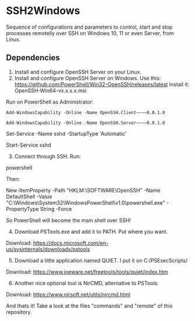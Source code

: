 # SSH2Windows

Sequence of configurations and parameters to control, start and stop processes remotelly over SSH 
on Windows 10, 11 or even Server, from Linux.

## Dependencies

1) Install and configure OpenSSH Server on your Linux.
2) Install and configure OpenSSH Server on Windows.
Use this: https://github.com/PowerShell/Win32-OpenSSH/releases/latest
Install it: OpenSSH-Win64-vx.x.x.x.msi

Run on PowerShell as Administrator:

`Add-WindowsCapability -Online -Name OpenSSH.Client~~~~0.0.1.0`

`Add-WindowsCapability -Online -Name OpenSSH.Server~~~~0.0.1.0`

Set-Service -Name sshd -StartupType 'Automatic'

Start-Service sshd

3) Connect through SSH.
Run:

powershell

Then:

New-ItemProperty -Path "HKLM:\SOFTWARE\OpenSSH" -Name DefaultShell -Value "C:\Windows\System32\WindowsPowerShell\v1.0\powershell.exe" -PropertyType String -Force

So PowerShell will become the main shell over SSH!

4) Download PSTools.exe and add it to PATH. Put where you want.

Download: https://docs.microsoft.com/en-us/sysinternals/downloads/pstools

5) Download a little application named QUIET. I put it on C:/PSExecScripts/

Download: https://www.joeware.net/freetools/tools/quiet/index.htm

6) Another nice optional tool is NirCMD, alternative to PSTools:

Download: https://www.nirsoft.net/utils/nircmd.html

And thats it!
Take a look at the files "commands" and "remote" of this repository.
